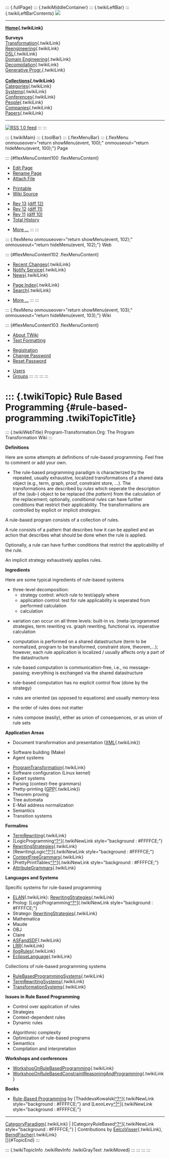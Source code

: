 ::: {.fullPage}
::: {.twikiMiddleContainer}
::: {.twikiLeftBar}
::: {.twikiLeftBarContents}
![](../pub/transformation.gif)

------------------------------------------------------------------------

**[Home](WebHome){.twikiLink}**

**Surveys**\
[Transformation](ProgramTransformation){.twikiLink}\
[Reengineering](ReengineeringWiki){.twikiLink}\
[DSL](DomainSpecificLanguages){.twikiLink}\
[Domain Engineering](DomainEngineering){.twikiLink}\
[Decompilation](DeCompilation){.twikiLink}\
[Generative Progr.](GenerativeProgrammingWiki){.twikiLink}\
\
**[Collections](CategoryCollection){.twikiLink}**\
[Categories](CategoryCategory){.twikiLink}\
[Systems](TransformationSystems){.twikiLink}\
[Conferences](TransformationConferences){.twikiLink}\
[People](TransformationPeople){.twikiLink}\
[Companies](TransformationCompanies){.twikiLink}\
[Papers](CategoryPaper){.twikiLink}

------------------------------------------------------------------------

[![](../pub/rss.gif "RSS 1.0 feed")](WebRss@skin=rss)
:::
:::

::: {.twikiMain}
::: {.toolBar}
::: {.flexMenuBar}
::: {.flexMenu onmouseover="return showMenu(event, 100);" onmouseout="return hideMenu(event, 100);"}
Page

::: {#flexMenuContent100 .flexMenuContent}
-   [Edit
    Page](http://www.program-transformation.org/edit/Transform/RuleBasedProgramming?t=1536826557)
-   [Rename
    Page](http://www.program-transformation.org/rename/Transform/RuleBasedProgramming)
-   [Attach
    File](http://www.program-transformation.org/attach/Transform/RuleBasedProgramming)

<!-- -->

-   [Printable](http://www.program-transformation.org/view/Transform/RuleBasedProgramming?skin=print.pattern)
-   [Wiki
    Source](http://www.program-transformation.org/view/Transform/RuleBasedProgramming?skin=text&raw=on&contenttype=text/plain)

<!-- -->

-   [Rev
    13](http://www.program-transformation.org/view/Transform/RuleBasedProgramming?rev=1.13)
    [(diff 12)](http://www.program-transformation.org/rdiff/Transform/RuleBasedProgramming?rev1=1.13&rev2=1.12)
-   [Rev
    12](http://www.program-transformation.org/view/Transform/RuleBasedProgramming?rev=1.12)
    [(diff 11)](http://www.program-transformation.org/rdiff/Transform/RuleBasedProgramming?rev1=1.12&rev2=1.11)
-   [Rev
    11](http://www.program-transformation.org/view/Transform/RuleBasedProgramming?rev=1.11)
    [(diff 10)](http://www.program-transformation.org/rdiff/Transform/RuleBasedProgramming?rev1=1.11&rev2=1.10)
-   [Total
    History](http://www.program-transformation.org/rdiff/Transform/RuleBasedProgramming)

<!-- -->

-   [More
    \...](http://www.program-transformation.org/oops/Transform/RuleBasedProgramming?template=oopsmore&param1=1.13&param2=1.13)
:::
:::

::: {.flexMenu onmouseover="return showMenu(event, 102);" onmouseout="return hideMenu(event, 102);"}
Web

::: {#flexMenuContent102 .flexMenuContent}
-   [Recent Changes](WebChanges){.twikiLink}
-   [Notify Service](WebNotify){.twikiLink}
-   [News](WebNews){.twikiLink}

<!-- -->

-   [Page Index](WebIndex){.twikiLink}
-   [Search](WebSearch){.twikiLink}

<!-- -->

-   [More
    \...](http://www.program-transformation.org/oops/Transform/RuleBasedProgramming?template=oopsmore&param1=1.13&param2=1.13)
:::
:::

::: {.flexMenu onmouseover="return showMenu(event, 103);" onmouseout="return hideMenu(event, 103);"}
Wiki

::: {#flexMenuContent103 .flexMenuContent}
-   [About
    TWiki](http://www.program-transformation.org/view/TWiki/WebHome)
-   [Text
    Formatting](http://www.program-transformation.org/view/TWiki/TextFormattingRules)

<!-- -->

-   [Registration](http://www.program-transformation.org/view/TWiki/TWikiRegistration)
-   [Change
    Password](http://www.program-transformation.org/view/TWiki/ChangePassword)
-   [Reset
    Password](http://www.program-transformation.org/view/TWiki/ResetPassword)

<!-- -->

-   [Users](http://www.program-transformation.org/view/Main/TWikiUsers)
-   [Groups](http://www.program-transformation.org/view/Main/TWikiGroups)
:::
:::
:::
:::

::: {.twikiTopic}
Rule Based Programming {#rule-based-programming .twikiTopicTitle}
======================

::: {.twikiWebTitle}
Program-Transformation.Org: The Program Transformation Wiki
:::

**Definitions**

Here are some attempts at definitions of rule-based programming. Feel
free to comment or add your own.

-   The rule-based programming paradigm is characterized by the
    repeated, usually exhaustive, localized transformations of a shared
    data object (e.g., term, graph, proof, constraint store, \...). The
    transformations are described by *rules* which seperate the
    description of the (sub-) object to be replaced (the *pattern*) from
    the calculation of the replacement; optionally, *conditional rules*
    can have further conditions that restrict their applicability. The
    transformations are controlled by explicit or implicit *strategies*.

A rule-based program consists of a collection of rules.

A rule consists of a pattern that describes how it can be applied and an
action that describes what should be done when the rule is applied.

Optionally, a rule can have further conditions that restrict the
applicability of the rule.

An implicit strategy exhaustively applies rules.

**Ingredients**

Here are some typical ingredients of rule-based systems

-   three-level decomposition:
    -   strategy control: which rule to test/apply where
    -   application control: test for rule applicability is seperated
        from performed calculation
    -   calculation

<!-- -->

-   variation can occur on all three levels: built-in vs.
    (meta-)programmed strategies, term rewriting vs. graph rewriting,
    functional vs. imperative calculation

<!-- -->

-   computation is performed on a shared datastructure (term to be
    normalized, program to be transformed, constraint store,
    theorem,\...); however, each rule application is localized / usually
    affects only a part of the datastructure

<!-- -->

-   rule-based computation is communication-free, i.e., no
    message-passing; everything is exchanged via the shared
    datastructure

<!-- -->

-   rule-based computation has no explicit control flow (done by the
    strategy)

<!-- -->

-   rules are oriented (as opposed to equations) and usually memory-less

<!-- -->

-   the order of rules does not matter

<!-- -->

-   rules compose (easily), either as union of consequences, or as union
    of rule sets

**Application Areas**

-   Document transformation and presentation ([XML](XML){.twikiLink})

<!-- -->

-   Software building (Make)
-   Agent systems

<!-- -->

-   [ProgramTransformation](ProgramTransformation){.twikiLink}
-   Software configuration (Linux kernel)
-   Expert systems
-   Parsing (context-free grammars)
-   Pretty-printing ([GPP](../Tools/GPP){.twikiLink})
-   Theorem proving
-   Tree automata
-   E-Mail address normalization
-   Semantics
-   Transition systems

**Formalims**

-   [TermRewriting](TermRewriting){.twikiLink}
-   [LogicProgramming[^?^](http://www.program-transformation.org/edit/Transform/LogicProgramming?topicparent=Transform.RuleBasedProgramming)]{.twikiNewLink
    style="background : #FFFFCE;"}
-   [RewritingStrategies](RewritingStrategy){.twikiLink}
-   [RewritingLogic[^?^](http://www.program-transformation.org/edit/Transform/RewritingLogic?topicparent=Transform.RuleBasedProgramming)]{.twikiNewLink
    style="background : #FFFFCE;"}
-   [ContextFreeGrammars](ContextFreeGrammar){.twikiLink}
-   [PrettyPrintTables[^?^](http://www.program-transformation.org/edit/Transform/PrettyPrintTables?topicparent=Transform.RuleBasedProgramming)]{.twikiNewLink
    style="background : #FFFFCE;"}
-   [AttributeGrammars](AttributeGrammar){.twikiLink}

**Languages and Systems**

Specific systems for rule-based programming

-   [ELAN](ELAN){.twikiLink}:
    [RewritingStrategies](RewritingStrategy){.twikiLink}
-   Prolog:
    [LogicProgramming[^?^](http://www.program-transformation.org/edit/Transform/LogicProgramming?topicparent=Transform.RuleBasedProgramming)]{.twikiNewLink
    style="background : #FFFFCE;"}
-   Stratego: [RewritingStrategies](RewritingStrategy){.twikiLink}
-   Mathematica
-   Maude
-   OBJ
-   Claire
-   [ASFandSDF](ASFandSDF){.twikiLink}
-   [LRR](LRR){.twikiLink}
-   [IlogRules](IlogRules){.twikiLink}
-   [EclipseLanguage](EclipseLanguage){.twikiLink}

Collections of rule-based programming systems

-   [RuleBasedProgrammingSystems](RuleBasedProgrammingSystems){.twikiLink}
-   [TermRewritingSystems](TermRewritingSystems){.twikiLink}
-   [TransformationSystems](TransformationSystems){.twikiLink}

**Issues in Rule Based Programming**

-   Control over application of rules
-   Strategies
-   Context-dependent rules
-   Dynamic rules

<!-- -->

-   Algorithmic complexity
-   Optimization of rule-based programs
-   Semantics
-   Compilation and interpretation

**Workshops and conferences**

-   [WorkshopOnRuleBasedProgramming](WorkshopOnRuleBasedProgramming){.twikiLink}
-   [WorkshopOnRuleBasedConstraintReasoningAndProgramming](WorkshopOnRuleBasedConstraintReasoningAndProgramming){.twikiLink}

**Books**

-   [Rule-Based Programming](http://www.wkap.nl/prod/b/0-7923-9769-X) by
    [ThaddeusKowalski[^?^](http://www.program-transformation.org/edit/Transform/ThaddeusKowalski?topicparent=Transform.RuleBasedProgramming)]{.twikiNewLink
    style="background : #FFFFCE;"} and
    [LeonLevy[^?^](http://www.program-transformation.org/edit/Transform/LeonLevy?topicparent=Transform.RuleBasedProgramming)]{.twikiNewLink
    style="background : #FFFFCE;"}

------------------------------------------------------------------------

[CategoryParadigm](CategoryParadigm){.twikiLink} \|
[CategoryRuleBased[^?^](http://www.program-transformation.org/edit/Transform/CategoryRuleBased?topicparent=Transform.RuleBasedProgramming)]{.twikiNewLink
style="background : #FFFFCE;"} \| Contributions by
[EelcoVisser](../Main/EelcoVisser){.twikiLink},
[BerndFischer](../Main/BerndFischer){.twikiLink}\
[]{#TopicEnd}
:::

::: {.twikiTopicInfo .twikiRevInfo .twikiGrayText .twikiMoved}
:::
:::
:::
:::
